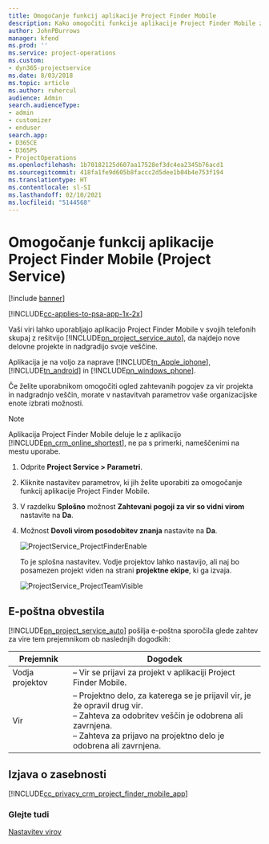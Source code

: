 ```yaml
---
title: Omogočanje funkcij aplikacije Project Finder Mobile
description: Kako omogočiti funkcije aplikacije Project Finder Mobile za rešitev Project Service
author: JohnPBurrows
manager: kfend
ms.prod: ''
ms.service: project-operations
ms.custom:
- dyn365-projectservice
ms.date: 8/03/2018
ms.topic: article
ms.author: ruhercul
audience: Admin
search.audienceType:
- admin
- customizer
- enduser
search.app:
- D365CE
- D365PS
- ProjectOperations
ms.openlocfilehash: 1b70182125d607aa17528ef3dc4ea2345b76acd1
ms.sourcegitcommit: 418fa1fe9d605b8faccc2d5dee1b04b4e753f194
ms.translationtype: HT
ms.contentlocale: sl-SI
ms.lasthandoff: 02/10/2021
ms.locfileid: "5144568"
---
```

# <a name="enable-project-finder-mobile-app-features-project-service"></a>Omogočanje funkcij aplikacije Project Finder Mobile (Project Service)

[!include [banner](../includes/psa-now-project-operations.md)]

[!INCLUDE[cc-applies-to-psa-app-1x-2x](../includes/cc-applies-to-psa-app-1x-2x.md)]

Vaši viri lahko uporabljajo aplikacijo Project Finder Mobile v svojih telefonih skupaj z rešitvijo [!INCLUDE[pn_project_service_auto](../includes/pn-project-service-auto.md)], da najdejo nove delovne projekte in nadgradijo svoje veščine.  
  
 Aplikacija je na voljo za naprave [!INCLUDE[tn_Apple_iphone](../includes/tn-apple-iphone.md)], [!INCLUDE[tn_android](../includes/tn-android.md)] in [!INCLUDE[pn_windows_phone](../includes/pn-windows-phone.md)].  
    
 Če želite uporabnikom omogočiti ogled zahtevanih pogojev za vir projekta in nadgradnjo veščin, morate v nastavitvah parametrov vaše organizacijske enote izbrati možnosti.
  
> [!NOTE]
>  Aplikacija Project Finder Mobile deluje le z aplikacijo [!INCLUDE[pn_crm_online_shortest](../includes/pn-crm-online-shortest.md)], ne pa s primerki, nameščenimi na mestu uporabe.  
  
1. Odprite **Project Service > Parametri**.  
  
2. Kliknite nastavitev parametrov, ki jih želite uporabiti za omogočanje funkcij aplikacije Project Finder Mobile.  
  
3. V razdelku **Splošno** možnost **Zahtevani pogoji za vir so vidni virom** nastavite na **Da**.  
  
4. Možnost **Dovoli virom posodobitev znanja** nastavite na **Da**.  
  
   ![ProjectService_ProjectFinderEnable](../psa/media/project-service-project-finder-enable.png "ProjectService_ProjectFinderEnable")  
  
   To je splošna nastavitev. Vodje projektov lahko nastavijo, ali naj bo posamezen projekt viden na strani **projektne ekipe**, ki ga izvaja.  
  
   ![ProjectService_ProjectTeamVisible](../psa/media/project-service-project-team-visible.png "ProjectService_ProjectTeamVisible")  
  
## <a name="email-notifications"></a>E-poštna obvestila  
 [!INCLUDE[pn_project_service_auto](../includes/pn-project-service-auto.md)] pošilja e-poštna sporočila glede zahtev za vire tem prejemnikom ob naslednjih dogodkih:  
  
|Prejemnik|Dogodek|  
|---------------|-----------|  
|Vodja projektov|– Vir se prijavi za projekt v aplikaciji Project Finder Mobile.|  
|Vir|– Projektno delo, za katerega se je prijavil vir, je že opravil drug vir.<br />– Zahteva za odobritev veščin je odobrena ali zavrnjena.<br />– Zahteva za prijavo na projektno delo je odobrena ali zavrnjena.|  
  
## <a name="privacy-notice"></a>Izjava o zasebnosti  
 [!INCLUDE[cc_privacy_crm_project_finder_mobile_app](../includes/cc-privacy-crm-project-finder-mobile-app.md)]  
  
### <a name="see-also"></a>Glejte tudi  
 [Nastavitev virov](../psa/set-up-resources.md)
